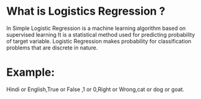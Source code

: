 # What is Logistics Regression ?
                         
In Simple Logistic Regression is a machine learning algorithm based on supervised learning
It is a statistical method used for predicting probability of target variable. Logistic Regression makes probability for classification problems that are discrete in nature.

# Example:
Hindi or English,True or False ,1 or 0,Right or Wrong,cat or dog or goat. 
